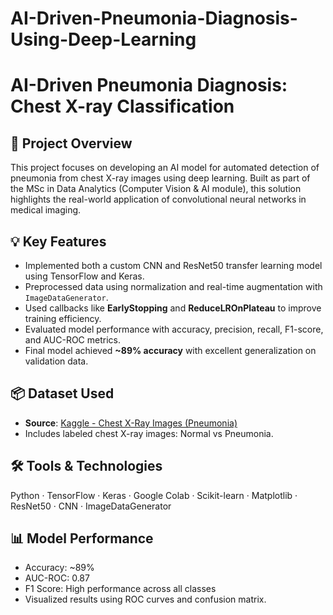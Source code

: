 # AI-Driven-Pneumonia-Diagnosis-Using-Deep-Learning
# AI-Driven Pneumonia Diagnosis: Chest X-ray Classification

## 🧠 Project Overview
This project focuses on developing an AI model for automated detection of pneumonia from chest X-ray images using deep learning. Built as part of the MSc in Data Analytics (Computer Vision & AI module), this solution highlights the real-world application of convolutional neural networks in medical imaging.

## 💡 Key Features
- Implemented both a custom CNN and ResNet50 transfer learning model using TensorFlow and Keras.
- Preprocessed data using normalization and real-time augmentation with `ImageDataGenerator`.
- Used callbacks like **EarlyStopping** and **ReduceLROnPlateau** to improve training efficiency.
- Evaluated model performance with accuracy, precision, recall, F1-score, and AUC-ROC metrics.
- Final model achieved **~89% accuracy** with excellent generalization on validation data.

## 📦 Dataset Used
- **Source**: [Kaggle - Chest X-Ray Images (Pneumonia)](https://www.kaggle.com/datasets/paultimothymooney/chest-xray-pneumonia)
- Includes labeled chest X-ray images: Normal vs Pneumonia.

## 🛠️ Tools & Technologies
Python · TensorFlow · Keras · Google Colab · Scikit-learn · Matplotlib · ResNet50 · CNN · ImageDataGenerator

## 📊 Model Performance
- Accuracy: ~89%
- AUC-ROC: 0.87
- F1 Score: High performance across all classes
- Visualized results using ROC curves and confusion matrix.


